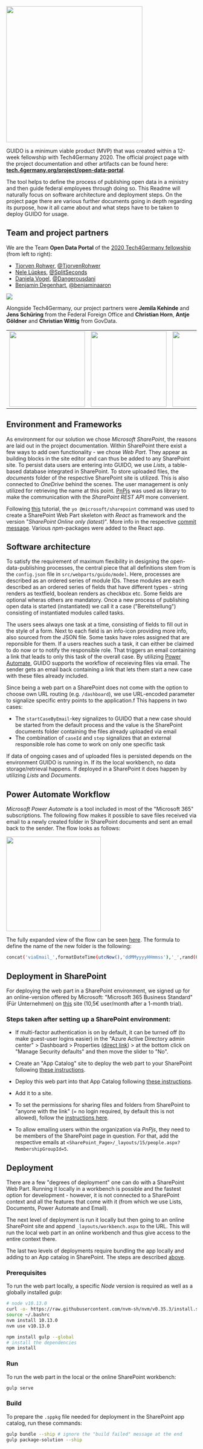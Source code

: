 <img src="https://user-images.githubusercontent.com/5141792/96492122-716cda00-1243-11eb-9be8-c0bd7955561f.jpg" width="360" >

GUIDO is a minimum viable product (MVP) that was created within a 12-week fellowship with Tech4Germany 2020. The official project page with the project documentation and other artifacts can be found here: **[tech.4germany.org/project/open-data-portal](https://tech.4germany.org/project/open-data-portal/)**.

The tool helps to define the process of publishing open data in a ministry and then guide federal employees through doing so. This Readme will naturally focus on software architecture and deployment steps. On the project page there are various further documents going in depth regarding its purpose, how it all came about and what steps have to be taken to deploy GUIDO for usage.

## Team and project partners

We are the Team **Open Data Portal** of the [2020 Tech4Germany fellowship](https://tech.4germany.org/fellowship-2020/) (from left to right):
- [Tjorven Rohwer](https://www.linkedin.com/in/tjorvenrohwer/), [@TjorvenRohwer](https://github.com/TjorvenRohwer)
- [Nele Lüpkes](https://www.linkedin.com/in/nelel%C3%BCpkes/), [@SplitSeconds](https://github.com/SplitSeconds)
- [Daniela Vogel](https://www.linkedin.com/in/daniela-vogel/), [@Dangerousdani](https://github.com/Dangerousdani)
- [Benjamin Degenhart](https://www.linkedin.com/in/bdegenhart/), [@benjaminaaron](https://github.com/benjaminaaron)

<img src="https://user-images.githubusercontent.com/5141792/93686296-98ee4c80-fab5-11ea-877d-9ecf9dfbb2f7.jpg">

Alongside Tech4Germany, our project partners were **Jemila Kehinde** and **Jens Schüring** from the Federal Foreign Office and **Christian Horn**, **Antje Göldner** and **Christian Wittig** from GovData.

<table><tr><td>
<img src="https://user-images.githubusercontent.com/5141792/96272478-6cebbb80-0fce-11eb-91d3-d4e02af8fe6b.png" width="200" ></td>
<td>
<img src="https://user-images.githubusercontent.com/5141792/96272475-6bba8e80-0fce-11eb-8d58-0bfc705f30da.png" width="200" ></td>
<td>
<img src="https://user-images.githubusercontent.com/5141792/96272480-6cebbb80-0fce-11eb-9924-fdb45ecd9a8f.png" width="200" ></td></tr></table>

## Environment and Frameworks

As environment for our solution we chose *Microsoft SharePoint*, the reasons are laid out in the project documentation. Within SharePoint there exist a few ways to add own functionality - we chose *Web Part*. They appear as building blocks in the site editor and can thus be added to any SharePoint site. To persist data users are entering into GUIDO, we use *Lists*, a table-based database integrated in SharePoint. To store uploaded files, the *documents* folder of the respective SharePoint site is utilized. This is also connected to *OneDrive* behind the scenes. The user management is only utilized for retrieving the name at this point. [PnPjs](https://pnp.github.io/pnpjs/) was used as library to make the communication with the *SharePoint REST API* more convenient.

Following [this](https://docs.microsoft.com/en-us/sharepoint/dev/spfx/web-parts/get-started/build-a-hello-world-web-part) tutorial, the `yo @microsoft/sharepoint` command was used to create a SharePoint Web Part skeleton with *React* as framework and the version "*SharePoint Online only (latest)*". More info in the respective [commit message](https://github.com/tech4germany/open-data-process-guide/commit/d3f418f64628d94720e3f6f8749c4c67d72d0eb3). Various *npm*-packages were added to the React app.

## Software architecture

To satisfy the requirement of maximum flexibility in designing the open-data-publishing processes, the central piece that all definitions stem from is the `config.json` file in `src/webparts/guido/model`. Here, processes are described as an ordered series of module IDs. These modules are each described as an ordered series of fields that have different types - string renders as textfield, boolean renders as checkbox etc. Some fields are optional wheras others are mandatory. Once a new process of publishing open data is started (instantiated) we call it a case ("Bereitstellung") consisting of instantiated modules called tasks.

The users sees always one task at a time, consisting of fields to fill out in the style of a form. Next to each field is an info-icon providing more info, also sourced from the JSON file. Some tasks have roles assigned that are reponsible for them. If a users reaches such a task, it can either be claimed to do now or to notify the responsible role. That triggers an email containing a link that leads to only this task of the overall case. By utilizing [Power Automate](#power-automate-workflow), GUIDO supports the workflow of receieving files via email. The sender gets an email back containing a link that lets them start a new case with these files already included.

Since being a web part on a SharePoint does not come with the option to choose own URL routing (e.g. `/dashboard`), we use URL-encoded parameter to signalize specific entry points to the application.f This happens in two cases:

- The `startCaseByEmail`-key signalizes to GUIDO that a new case should be started from the default process and the value is the SharePoint documents folder containing the files already uploaded via email
- The combination of `caseId` and `step` signalizes that an external responsible role has come to work on only one specific task

If data of ongoing cases and of uploaded files is persisted depends on the environment GUIDO is running in. If its the local workbench, no data storage/retrieval happens. If deployed in a SharePoint it does happen by utilizing *Lists* and *Documents*.

## Power Automate Workflow

*Microsoft Power Automate* is a tool included in most of the "Microsoft 365" subscriptions. The following flow makes it possible to save files received via email to a newly created folder in SharePoint documents and sent an email back to the sender. The flow looks as follows:

<img src="https://user-images.githubusercontent.com/5141792/96445985-0e624f80-1211-11eb-9b7c-c4554191f208.png" width="250" >

The fully expanded view of the flow can be seen [here](https://user-images.githubusercontent.com/5141792/96445978-0bfff580-1211-11eb-8b99-a85ec92267e6.png). The formula to define the name of the new folder is the following:

```sh
concat('viaEmail_',formatDateTime(utcNow(),'ddMMyyyyHHmmss'),'_',rand(0,99))
```

## Deployment in SharePoint

For deploying the web part in a SharePoint environment, we signed up for an online-version offered by Microsoft: "Microsoft 365 Business Standard" (Für Unternehmen) on [this](https://www.microsoft.com/de-de/microsoft-365/business/compare-all-microsoft-365-business-products?tab=2&market=de) site (10,5€ user/month after a 1-month trial).

### Steps taken after setting up a SharePoint environment:

- If multi-factor authentication is on by default, it can be turned off (to make guest-user logins easier) in the "Azure Active Directory admin center" > Dashboard > Properties ([direct link](https://aad.portal.azure.com/#blade/Microsoft_AAD_IAM/ActiveDirectoryMenuBlade/Properties)) > at the bottom click on "Manage Security defaults" and then move the slider to "No".

- Create an "App Catalog" site to deploy the web part to your SharePoint following [these instructions](https://docs.microsoft.com/en-us/sharepoint/use-app-catalog).

- Deploy this web part into that App Catalog following [these instructions](https://docs.microsoft.com/en-us/sharepoint/dev/spfx/web-parts/get-started/hosting-webpart-from-office-365-cdn).

- Add it to a site.

- To set the permissions for sharing files and folders from SharePoint to "anyone with the link" (= no login required, by default this is not allowed), follow the [instructions here](https://docs.microsoft.com/en-US/sharepoint/change-external-sharing-site).

- To allow emailing users within the organization via *PnPjs*, they need to be members of the SharePoint page in question. For that, add the respective emails at `<SharePoint_Page>/_layouts/15/people.aspx?MembershipGroupId=5`.

## Deployment

There are a few "degrees of deployment" one can do with a SharePoint Web Part. Running it locally in a workbench is possible and the fastest option for development - however, it is not connected to a SharePoint context and all the features that come with it (from which we use Lists, Documents, Power Automate and Email). 

The next level of deployment is run it locally but then going to an online SharePoint site and append `_layouts/workbench.aspx` to the URL. This will run the local web part in an online workbench and thus give access to the entire context there.

The last two levels of deployments require bundling the app locally and adding to an App catalog in SharePoint. The steps are described [above](#steps-taken-after-setting-up-a-sharepoint-environment).

### Prerequisites

To run the web part locally, a specific *Node* version is required as well as a globally installed *gulp*:

```sh
# node v10.13.0
curl -o- https://raw.githubusercontent.com/nvm-sh/nvm/v0.35.3/install.sh | bash
source ~/.bashrc
nvm install 10.13.0
nvm use v10.13.0

npm install gulp --global
# install the dependencies
npm install
```

### Run

To run the web part in the local or the online SharePoint workbench: 

```sh
gulp serve
```

### Build

To prepare the `.sppkg` file needed for deployment in the SharePoint app catalog, run these commands:

```sh
gulp bundle --ship # ignore the "build failed" message at the end
gulp package-solution --ship 
```
